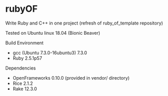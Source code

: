 # rubyOF
Write Ruby and C++ in one project  (refresh of ruby_of_template repository)

Tested on Ubuntu linux 18.04 (Bionic Beaver)


Build Environment
* gcc (Ubuntu 7.3.0-16ubuntu3) 7.3.0
* Ruby 2.5.1p57

Dependencies
* OpenFrameworks 0.10.0   (provided in vendor/ directory)
* Rice 2.1.2
* Rake 12.3.0
